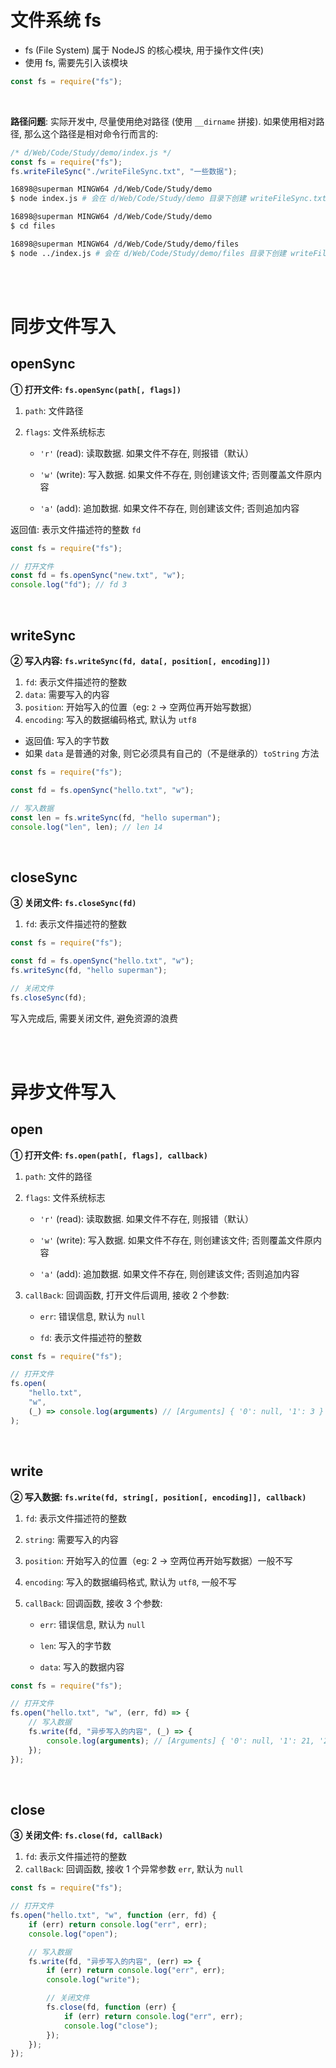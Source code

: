 # 文件系统 fs

-   fs (File System) 属于 NodeJS 的核心模块, 用于操作文件(夹)
-   使用 fs, 需要先引入该模块

```js
const fs = require("fs");
```

<br>

**路径问题**: 实际开发中, 尽量使用绝对路径 (使用 `__dirname` 拼接). 如果使用相对路径, 那么这个路径是相对命令行而言的:

```js
/* d/Web/Code/Study/demo/index.js */
const fs = require("fs");
fs.writeFileSync("./writeFileSync.txt", "一些数据");
```

```bash
16898@superman MINGW64 /d/Web/Code/Study/demo
$ node index.js # 会在 d/Web/Code/Study/demo 目录下创建 writeFileSync.txt 并写入 '一些数据'

16898@superman MINGW64 /d/Web/Code/Study/demo
$ cd files

16898@superman MINGW64 /d/Web/Code/Study/demo/files
$ node ../index.js # 会在 d/Web/Code/Study/demo/files 目录下创建 writeFileSync.txt 并写入 '一些数据'
```

<br><br>

# 同步文件写入

## openSync

**① 打开文件: `fs.openSync(path[, flags])`**

1. `path`: 文件路径

2. `flags`: 文件系统标志

    - `'r'` (read): 读取数据. 如果文件不存在, 则报错（默认）

    - `'w'` (write): 写入数据. 如果文件不存在, 则创建该文件; 否则覆盖文件原内容

    - `'a'` (add): 追加数据. 如果文件不存在, 则创建该文件; 否则追加内容

返回值: 表示文件描述符的整数 `fd`

```js
const fs = require("fs");

// 打开文件
const fd = fs.openSync("new.txt", "w");
console.log("fd"); // fd 3
```

<br>

## writeSync

**② 写入内容: `fs.writeSync(fd, data[, position[, encoding]])`**

1. `fd`: 表示文件描述符的整数
2. `data`: 需要写入的内容
3. `position`: 开始写入的位置（eg: `2` → 空两位再开始写数据）
4. `encoding`: 写入的数据编码格式, 默认为 `utf8`

-   返回值: 写入的字节数
-   如果 `data` 是普通的对象, 则它必须具有自己的（不是继承的）`toString` 方法

```js
const fs = require("fs");

const fd = fs.openSync("hello.txt", "w");

// 写入数据
const len = fs.writeSync(fd, "hello superman");
console.log("len", len); // len 14
```

<br>

## closeSync

**③ 关闭文件: `fs.closeSync(fd)`**

1. `fd`: 表示文件描述符的整数

```js
const fs = require("fs");

const fd = fs.openSync("hello.txt", "w");
fs.writeSync(fd, "hello superman");

// 关闭文件
fs.closeSync(fd);
```

写入完成后, 需要关闭文件, 避免资源的浪费

<br><br>

# 异步文件写入

## open

**① 打开文件: `fs.open(path[, flags], callback)`**

1. `path`: 文件的路径

2. `flags`: 文件系统标志

    - `'r'` (read): 读取数据. 如果文件不存在, 则报错（默认）

    - `'w'` (write): 写入数据. 如果文件不存在, 则创建该文件; 否则覆盖文件原内容

    - `'a'` (add): 追加数据. 如果文件不存在, 则创建该文件; 否则追加内容

3. `callBack`: 回调函数, 打开文件后调用, 接收 2 个参数:

    - `err`: 错误信息, 默认为 `null`

    - `fd`: 表示文件描述符的整数

```js
const fs = require("fs");

// 打开文件
fs.open(
    "hello.txt",
    "w",
    (_) => console.log(arguments) // [Arguments] { '0': null, '1': 3 }
);
```

<br>

## write

**② 写入数据: `fs.write(fd, string[, position[, encoding]], callback)`**

1. `fd`: 表示文件描述符的整数

2. `string`: 需要写入的内容

3. `position`: 开始写入的位置（eg: 2 → 空两位再开始写数据）一般不写

4. `encoding`: 写入的数据编码格式, 默认为 `utf8`, 一般不写

5. `callBack`: 回调函数, 接收 3 个参数:

    - `err`: 错误信息, 默认为 `null`

    - `len`: 写入的字节数

    - `data`: 写入的数据内容

```js
const fs = require("fs");

// 打开文件
fs.open("hello.txt", "w", (err, fd) => {
    // 写入数据
    fs.write(fd, "异步写入的内容", (_) => {
        console.log(arguments); // [Arguments] { '0': null, '1': 21, '2': '异步写入的内容' }
    });
});
```

<br>

## close

**③ 关闭文件: `fs.close(fd, callBack)`**

1. `fd`: 表示文件描述符的整数
2. `callBack`: 回调函数, 接收 1 个异常参数 `err`, 默认为 `null`

```js
const fs = require("fs");

// 打开文件
fs.open("hello.txt", "w", function (err, fd) {
    if (err) return console.log("err", err);
    console.log("open");

    // 写入数据
    fs.write(fd, "异步写入的内容", (err) => {
        if (err) return console.log("err", err);
        console.log("write");

        // 关闭文件
        fs.close(fd, function (err) {
            if (err) return console.log("err", err);
            console.log("close");
        });
    });
});
```

<br>
